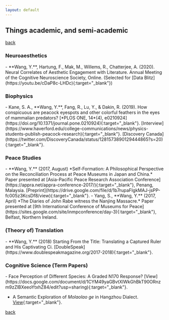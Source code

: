 ```yaml
---
layout: default
---
```


## Things academic, and semi-academic

[back](./)

<h3>Neuroaesthetics</h3>
- **Wang, Y.**, Hartung, F., Mak, M., Willems, R., Chatterjee, A. (2020). Neural Correlates of Aesthetic Engagement with Literature. Annual Meeting of the Cognitive Neuroscience Society, Online. (Selected for [Data Blitz](https://youtu.be/cDaP8c-LHDc){:target="_blank"})

<h3>Biophysics</h3>
- Kane, S. A., **Wang, Y.**, Fang, R., Lu, Y., & Dakin, R. (2019). How conspicuous are peacock eyespots and other colorful feathers in the eyes of mammalian predators? [*PLOS ONE, 14*(4), e0210924](https://doi.org/10.1371/journal.pone.0210924){:target="_blank"}. [Interview](https://www.haverford.edu/college-communications/news/physics-students-publish-peacock-research){:target="_blank"}. [Discovery Canada](https://twitter.com/DiscoveryCanada/status/1281573890129444865?s=20){:target="_blank"}.

<h3>Peace Studies</h3>
- **Wang, Y.** (2017, August) *Self-Formation: A Philosophical Perspective on the Reconciliation Process at Peace Museums in Japan and China.* Paper presented at [Asia-Pacific Peace Research Association Conference](https://appra.net/appra-conference-2017/){:target="_blank"}, Penang, Malaysia. [Preprint](https://drive.google.com/file/d/1b7rupaFIgkMAJ-jsPP-fc005z3KcsDf8/view){:target="_blank"}.       
- Yang, S., **Wang, Y.** (2017, April) *The Diaries of John Rabe witness the Nanjing Massacre.* Paper presented at [9th International Conference of Museums for Peace](https://sites.google.com/site/inmpconference/day-3){:target="_blank"}, Belfast, Northern Ireland.

<h3>(Theory of) Translation</h3>
- **Wang, Y.** (2018) Starting From the Title: Translating a Captured Ruler and His Captivating Ci. [DoubleSpeak](https://www.doublespeakmagazine.org/2017-2018){:target="_blank"}.

<h3>Cognitive Science (Term Papers)</h3>
- Face Perception of Different Species: A Graded N170 Response? [View](https://docs.google.com/document/d/1CYM49yaGBvtXIWkGhBkT90ORnzm9zZlBXeeoYtxhZ84/edit?usp=sharing){:target="_blank"}.

- A Semantic Exploration of *Molaolao ge* in Hangzhou Dialect. [View](https://docs.google.com/document/d/1nlFZkVnIBdOdUyfcqKZbcw1Bp7WRpwd0r2MoUB65Lzk/edit?usp=sharing){:target="_blank"}.

[back](./)
